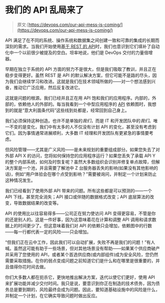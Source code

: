 # 我们的 API 乱局来了

> 原文:[https://devops.com/our-api-mess-is-coming/](https://devops.com/our-api-mess-is-coming/)

API 满足了在不同的系统、操作系统和数据集之间创建一致和可靠的集成的长期而深刻的需求。当我们开始使用[基于 REST 的 API](https://devops.com/?s=REST+APIs)时，我们也意识到它们填补了自动化中一个以前很少被提及的空白。坦率地说，他们是 DevOps 交付的力量倍增器。

早期在独立于系统的 API 方面的努力不是很大，但是我们吸取了教训，并且正在稳步变得更好。虽然 REST 是 API 的默认解决方案，但它可能不是路的尽头，因为我们会继续学习和改进。这就是我们在技术领域所做的——对一个想法感到兴奋，推动它广泛应用，然后反复改进它。

这就是问题的根源。我们已经并且正在用 API 饱和我们的应用程序。内部的，外部的，依赖他人的外部的。每当我看到一个中型应用程序的 [API](https://securityboulevard.com/?s=API) 依赖图时，我想到的就是“意大利面条代码”这些线到处都是，经常回到自己身上。

我们必须保持这种创造。也许不是单独的*我们*，而是 IT 和开发团队中的*我们*。唯一不变的是变化，我们中有太多的人不仅没有计划 API 的变化，甚至没有考虑到它们。因为事情通常进展顺利，大多数 IT 经理和开发团队有更紧急的事情要考虑。

但风险管理——尤其是广义风险——是未来规划的重要组成部分。如果您失去了对外部 API X 的访问，您将如何保持您的应用程序运行？如果您丢失了承载 API Y 的整个内部系统，如何及时恢复呢？虽然大多数组织会识别并修复单点故障，但解决方案是一个池，并且需要了解池中 Z 台服务器丢失的影响(如果没有其他影响的话)，例如“用户体验会在哪个点受到影响？”需要被询问，并制定一个计划来防止这种情况发生。

我们已经看到了使用外部 API 带来的问题。所有这些都是可以预测的——一个 API 下线，甚至完全消失；API 接口或伴随的数据格式改变；API 底层算法的改变，导致数据结果的改变等。

API 的使用比以往容易得多——公司正在努力使访问 API 变得更容易，不管是你的还是别人的。这是一件好事，因为这意味着花在计算和调整 API 调用和请求数据上的时间更少了。但这意味着我们对 API 的依赖只会增加，依赖图中的行数——每一行都代表一定的风险——只会增加。

“但我们正在云中工作，因此我们可以自动扩展，失败不再是我们的问题！”有人喊。虽然这可能有助于一些场景，但对其他场景没有帮助——如果某个供应商破产并采用了您使用的 API，或者某个首选供应商(或内部组件)成为安全风险，您仍然需要采取措施。在你的弱点变成问题之前知道它们是什么和在哪里是很重要的，并且值得你花时间去做。

你们大多数人都在扼杀它，更快地推出解决方案，迭代以使它们更好，使用 API 来扩展功能并减少交付时间。我只是说，要意识到你正在制造的技术债务，因为债务总是要到期的，风险最终会成为问题。因此，要知道基础设施中的风险是什么，并制定一个计划，在它确实导致问题时做出反应。